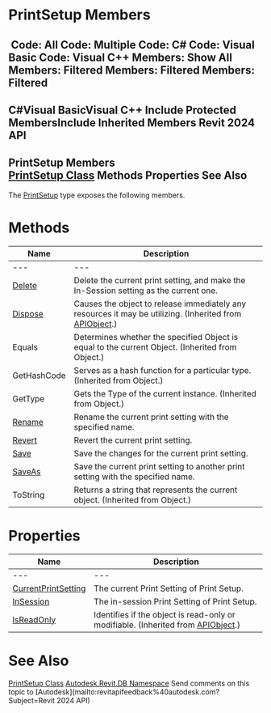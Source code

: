 # PrintSetup Members

﻿
 Code: All Code: Multiple Code: C# Code: Visual Basic Code: Visual C++  Members: Show All Members: Filtered Members: Filtered Members: Filtered   
---  
C#Visual BasicVisual C++
Include Protected MembersInclude Inherited Members
Revit 2024 API  
---  
PrintSetup Members  
[PrintSetup Class](9dc30afc-373c-a532-6c89-ff3fa2b3ceed.md "PrintSetup Class") Methods Properties See Also  
---  
The [PrintSetup](9dc30afc-373c-a532-6c89-ff3fa2b3ceed.md "PrintSetup Class") type exposes the following members.
# Methods
| Name | Description |
| --- | --- |
| --- | --- | --- |
| [Delete](8748eb34-b067-f058-1451-51eb342680ac.md "Delete Method") | Delete the current print setting, and make the In-Session setting as the current one. |
| [Dispose](7c03212a-b587-1c89-3912-efea0d2619c5.md "Dispose Method") | Causes the object to release immediately any resources it may be utilizing. (Inherited from [APIObject](beb86ef5-39ad-3f0d-0cd9-0c929387a2bb.md "APIObject Class").) |
| Equals | Determines whether the specified Object is equal to the current Object. (Inherited from Object.) |
| GetHashCode | Serves as a hash function for a particular type.  (Inherited from Object.) |
| GetType | Gets the Type of the current instance. (Inherited from Object.) |
| [Rename](ce2e12e0-8875-7238-26d4-3fd323142899.md "Rename Method") | Rename the current print setting with the specified name. |
| [Revert](ddea247a-625d-18e9-660f-eee28615018c.md "Revert Method") | Revert the current print setting. |
| [Save](ef2cf0c5-fce2-6fba-f3a9-8e49b5cde845.md "Save Method") | Save the changes for the current print setting. |
| [SaveAs](b2ff4be8-70c5-ea87-a9d4-e0b7c4af39c6.md "SaveAs Method") | Save the current print setting to another print setting with the specified name. |
| ToString | Returns a string that represents the current object. (Inherited from Object.) |

# Properties
| Name | Description |
| --- | --- |
| --- | --- | --- |
| [CurrentPrintSetting](64b832f9-8c68-70eb-1ade-a20a6344525e.md "CurrentPrintSetting Property") | The current Print Setting of Print Setup. |
| [InSession](8fa68bd4-9e97-f772-629b-25ef129939e3.md "InSession Property") | The in-session Print Setting of Print Setup. |
| [IsReadOnly](d516bcd2-a3fd-a578-58f6-f1add979bd07.md "IsReadOnly Property") | Identifies if the object is read-only or modifiable. (Inherited from [APIObject](beb86ef5-39ad-3f0d-0cd9-0c929387a2bb.md "APIObject Class").) |

# See Also
[PrintSetup Class](9dc30afc-373c-a532-6c89-ff3fa2b3ceed.md "PrintSetup Class")
[Autodesk.Revit.DB Namespace](87546ba7-461b-c646-cbb1-2cb8f5bff8b2.md "Autodesk.Revit.DB Namespace")
Send comments on this topic to [Autodesk](mailto:revitapifeedback%40autodesk.com?Subject=Revit 2024 API)